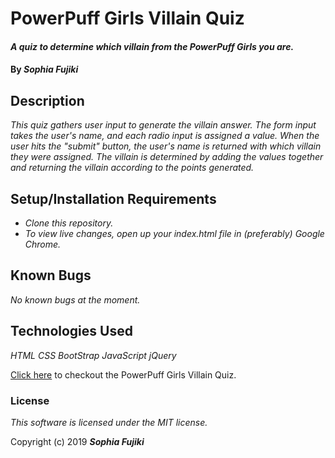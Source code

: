 # PowerPuff Girls Villain Quiz
#### _A quiz to determine which villain from the PowerPuff Girls you are._

#### By _**Sophia Fujiki**_

## Description

_This quiz gathers user input to generate the villain answer. The form input takes the user's name, and each radio input is assigned a value.  When the user hits the "submit" button, the user's name is returned with which villain they were assigned.  The villain is determined by adding the values together and returning the villain according to the points generated._

## Setup/Installation Requirements

* _Clone this repository._
* _To view live changes, open up your index.html file in (preferably) Google Chrome._


## Known Bugs

_No known bugs at the moment._

## Technologies Used

_HTML_
_CSS_
_BootStrap_
_JavaScript_
_jQuery_

[Click here](https://sfujiki92.github.io/villain-quiz) to checkout the PowerPuff Girls Villain Quiz.

### License

*This software is licensed under the MIT license.*

Copyright (c) 2019 **_Sophia Fujiki_**

